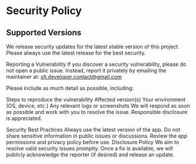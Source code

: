 # Security Policy

## Supported Versions
We release security updates for the latest stable version of this project. Please always use the latest release for the best security.

Reporting a Vulnerability
If you discover a security vulnerability, please do not open a public issue. Instead, report it privately by emailing the maintainer at:
slt.developer.contact@gmail.com

Please include as much detail as possible, including:

Steps to reproduce the vulnerability
Affected version(s)
Your environment (OS, device, etc.)
Any relevant logs or screenshots
We will respond as soon as possible and work with you to resolve the issue. Responsible disclosure is appreciated.

Security Best Practices
Always use the latest version of the app.
Do not share sensitive information in public issues or discussions.
Review the app permissions and privacy policy before use.
Disclosure Policy
We aim to resolve valid security issues promptly. Once a fix is available, we will publicly acknowledge the reporter (if desired) and release an update.

